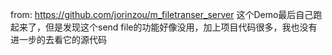 
from: https://github.com/jorinzou/m_filetranser_server
这个Demo最后自己跑起来了，但是发现这个send file的功能好像没用，加上项目代码很多，我也没有进一步的去看它的源代码
